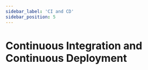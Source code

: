 ```yaml
---
sidebar_label: 'CI and CD'
sidebar_position: 5
---
```


# Continuous Integration and Continuous Deployment